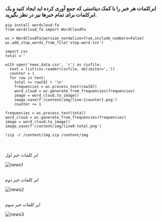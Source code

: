 <div dir="">
  
  ###  ابرکلمات هر خبر را با کمک دیتاستی که جمع آوری کرده اید ایجاد کنید و یک ابرکلمات برای تمام خبرها نیز در نظر بگیرید.
  
  ```
pip install wordcloud-fa
from wordcloud_fa import WordCloudFa

wc = WordCloudFa(persian_normalize=True,include_numbers=False)
wc.add_stop_words_from_file('stop-word.txt')

import csv
total =''

with open('news_data.csv', 'r') as csvfile:
    text = list(csv.reader(csvfile, delimiter=','))
    counter = 1
    for row in text:
      total += row[0] + '\n' 
      frequencies = wc.process_text(row[0])
      word_cloud = wc.generate_from_frequencies(frequencies)
      image = word_cloud.to_image()
      image.save(f'/content/img/line:{counter}.png')
      counter += 1

frequencies = wc.process_text(total)
word_cloud = wc.generate_from_frequencies(frequencies)
image = word_cloud.to_image()
image.save(f'/content/img/line0-total.png')

!zip -r /content/img.zip /content/img
```
  <br/>
  
  <br/>
  ابر کلمات خبر اول
  
  ![news1](https://github.com/semnan-university-ai/machine-learning-class/blob/main/excersiecs/mahyaghlmrz/29/img/line_1.png)
  
  <br/>
  ابر کلمات خبر دوم
  
  ![news2](https://github.com/semnan-university-ai/machine-learning-class/blob/main/excersiecs/mahyaghlmrz/29/img/line_2.png)
  
  <br/>
  ابر کلمات خبر سوم
  
  ![news3](https://github.com/semnan-university-ai/machine-learning-class/blob/main/excersiecs/mahyaghlmrz/29/img/line_3.png)
  
  
  
  
  <br/>
  
  </div>
